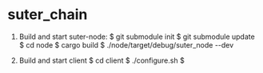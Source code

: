 # suter_chain
1. Build and start suter-node:
$ git submodule init
$ git submodule update
$ cd node
$ cargo build
$ ./node/target/debug/suter_node --dev


2. Build and start client
$ cd client
$ ./configure.sh
$ 

